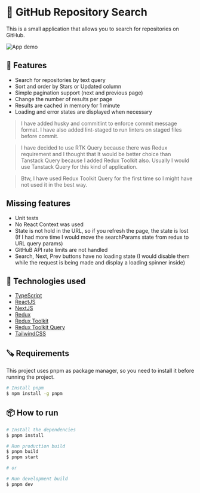 # 🔎 GitHub Repository Search

This is a small application that allows you to search for repositories on GitHub.

![App demo](https://user-images.githubusercontent.com/20664868/229500728-bcea1ea5-bc89-4cb4-9a2e-a6efed77165e.png)

## 📝 Features

- Search for repositories by text query
- Sort and order by Stars or Updated column
- Simple pagination support (next and previous page)
- Change the number of results per page
- Results are cached in memory for 1 minute
- Loading and error states are displayed when necessary

>I have added husky and commitlint to enforce commit message format. I have also added lint-staged to run linters on staged files before commit.

>I have decided to use RTK Query because there was Redux requirement and I thought that It would be better choice than Tanstack Query because I added Redux Toolkit also. Usually I would use Tanstack Query for this kind of application.

>Btw, I have used Redux Toolkit Query for the first time so I might have not used it in the best way.

## Missing features

- Unit tests
- No React Context was used
- State is not hold in the URL, so if you refresh the page, the state is lost (If I had more time I would move the searchParams state from redux to URL query params)
- GitHuB API rate limits are not handled
- Search, Next, Prev buttons have no loading state (I would disable them while the request is being made and display a loading spinner inside)

## 🚀 Technologies used

- [TypeScript](https://www.typescriptlang.org/)
- [ReactJS](https://reactjs.org/)
- [NextJS](https://nextjs.org/)
- [Redux](https://redux.js.org/)
- [Redux Toolkit](https://redux-toolkit.js.org/)
- [Redux Toolkit Query](https://redux-toolkit.js.org/rtk-query/overview)
- [TailwindCSS](https://tailwindcss.com/)

## 🪚 Requirements
This project uses pnpm as package manager, so you need to install it before running the project.

```bash
# Install pnpm
$ npm install -g pnpm
```



## 📦 How to run

```bash
# Install the dependencies
$ pnpm install

# Run production build
$ pnpm build
$ pnpm start

# or

# Run development build
$ pnpm dev
```
